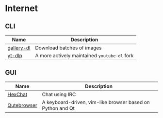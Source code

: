 # Internet

## CLI

| Name | Description |
| - | - |
| [gallery-dl](https://github.com/mikf/gallery-dl) | Download batches of images |
| [yt-dlp](https://github.com/yt-dlp/yt-dlp) | A more actively maintained `youtube-dl` fork |

## GUI

| Name | Description |
| - | - |
| [HexChat](https://github.com/hexchat/hexchat) | Chat using IRC |
| [Qutebrowser](https://github.com/qutebrowser/qutebrowser) | A keyboard-driven, vim-like browser based on Python and Qt |
